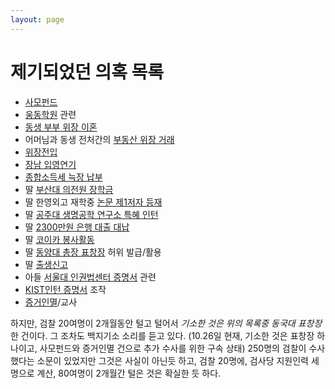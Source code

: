 ```yaml
---
layout: page
---
```


제기되었던 의혹 목록
====================

* [사모펀드](issues/사모펀드.md)
* [웅동학원](issues/웅동학원.md) 관련
* [동생 부부 위장 이혼](issues/동생부부위장이혼.md)
* 어머님과 동생 전처간의 [부동산 위장 거래](issues/부동산위장거래.md)
* [위장전입](issues/위장전입.md)
* [장남 입영연기](issues/장남입영연기.md)
* [종합소득세 늑장 납부](issues/종합소득세늑장납부.md)
* 딸 [부산대 의전원 장학금](issues/부산대의전원장학금.md)
* 딸 한영외고 재학중 [논문 제1저자 등재](issues/논문제1저자등재.md)
* 딸 [공주대 생명공학 연구소 특혜 인턴](issues/공주대생명공학연구소특혜인턴.md)
* 딸 [2300만원 은행 대출 대납](issues/2300만원은행대출대납.md)
* 딸 [코이카 봉사활동](issues/코이카봉사활동.md)
* 딸 [동양대 총장 표창장](issues/동양대총장표창장.md) 허위 발급/활용
* 딸 [출생신고](issues/출생신고.md)
* 아들 [서울대 인권법센터 증명서](issues/인권법센터인턴증명서.md) 관련 
* [KIST인턴 증명서](issues/KIST인턴증명서.md) 조작
* [증거인멸](issues/증거인멸.md)/교사

하지만, 검찰 20여명이 2개월동안 털고 털어서 *기소한 것은 위의 목록중 동국대 표창장* 한 건이다. 그 조차도 백지기소 소리를 듣고 있다.  (10.26일 현재, 기소한 것은 표창장 하나이고, 사모펀드와 증거인멸 건으로 추가 수사를 위한 구속 상태)
250명의 검찰이 수사했다는 소문이 있었지만 그것은 사실이 아닌듯 하고, 검찰 20명에, 검사당 지원인력 세명으로 계산, 80여명이 2개월간 털은 것은 확실한 듯 하다.



